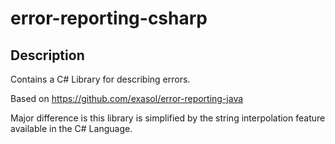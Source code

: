 # error-reporting-csharp
## Description
Contains a C# Library for describing errors.

Based on https://github.com/exasol/error-reporting-java

Major difference is this library is simplified by the string interpolation feature available in the C# Language.
